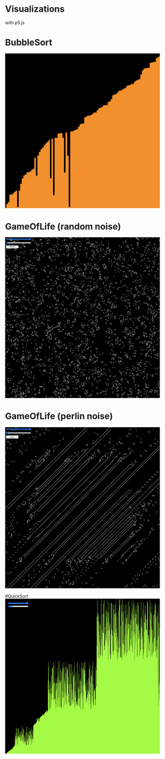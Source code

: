 # Visualizations

with p5.js

# BubbleSort
![alt text](https://raw.githubusercontent.com/Sylus1000/P5Visualization/main/screenshots/bubblesort.png)

# GameOfLife (random noise)
![alt text](https://raw.githubusercontent.com/Sylus1000/P5Visualization/main/screenshots/gameoflife.png)

# GameOfLife (perlin noise)
![alt text](https://raw.githubusercontent.com/Sylus1000/P5Visualization/main/screenshots/gameoflife2.png)

#QuickSort
![alt text](https://raw.githubusercontent.com/Sylus1000/P5Visualization/main/screenshots/quicksort.png)
